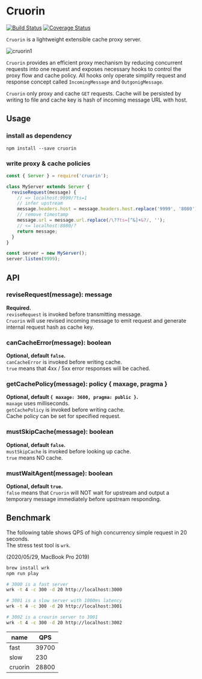 # Cruorin

[![Build Status](https://travis-ci.org/gaapx/cruorin.svg?branch=master)](https://travis-ci.org/gaapx/cruorin)
[![Coverage Status](https://coveralls.io/repos/github/gaapx/cruorin/badge.svg?branch=master)](https://coveralls.io/github/gaapx/cruorin?branch=master)

`Cruorin` is a lightweight extensible cache proxy server.

![cruorin1](https://raw.githubusercontent.com/gaapx/cruorin/master/docs/cruorin1.svg)

`Cruorin` provides an efficient proxy mechanism by reducing concurrent requests into one request and exposes necessary hooks to control the proxy flow and cache policy. All hooks only operate simplify request and response concept called `IncomingMessage` and `OutgonigMessage`.

`Cruorin` only proxy and cache `GET` requests. Cache will be persisted by writing to file and cache key is hash of incoming message URL with host.  

## Usage

### install as dependency

`npm install --save cruorin`

### write proxy & cache policies

```js
const { Server } = require('cruorin');

class MyServer extends Server {
  reviseRequest(message) {
    // => localhost:9999/?ts=1
    // infer upstream
    message.headers.host = message.headers.host.replace('9999', '8080');
    // remove timestamp
    message.url = message.url.replace(/\??ts=[^&]+&?/, '');
    // <= localhost:8080/?
    return message;
  }
}

const server = new MyServer();
server.listen(9999);
```

## API

### reviseRequest(message): message

**Required.**  
`reviseRequest` is invoked before transmitting message.  
`Cruorin` will use revised incoming message to emit request and generate internal request hash as cache key.  

### canCacheError(message): boolean

**Optional, default `false`.**  
`canCacheError` is invoked before writing cache.  
`true` means that 4xx / 5xx error responses will be cached.

### getCachePolicy(message): policy { maxage, pragma }

**Optional, default `{ maxage: 3600, pragma: public }`.**  
`maxage` uses milliseconds.  
`getCachePolicy` is invoked before writing cache.  
Cache policy can be set for specified request.

### mustSkipCache(message): boolean

**Optional, default `false`.**  
`mustSkipCache` is invoked before looking up cache.  
`true` means NO cache.

### mustWaitAgent(message): boolean

**Optional, default `true`.**  
`false` means that `Cruorin` will NOT wait for upstream and output a temporary message immediately before upstream responding.

## Benchmark

The following table shows QPS of high concurrency simple request in 20 seconds.  
The stress test tool is `wrk`.  

(2020/05/29, MacBook Pro 2019)

```sh
brew install wrk
npm run play

# 3000 is a fast server
wrk -t 4 -c 300 -d 20 http://localhost:3000

# 3001 is a slow server with 1000ms latency
wrk -t 4 -c 300 -d 20 http://localhost:3001

# 3002 is a crourin server to 3001
wrk -t 4 -c 300 -d 20 http://localhost:3002
```

|name|QPS|
|-|-|
|fast|39700|
|slow|230|
|cruorin|28800|